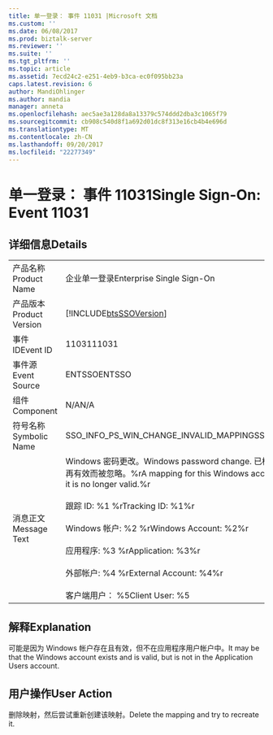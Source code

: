 ```yaml
---
title: 单一登录： 事件 11031 |Microsoft 文档
ms.custom: ''
ms.date: 06/08/2017
ms.prod: biztalk-server
ms.reviewer: ''
ms.suite: ''
ms.tgt_pltfrm: ''
ms.topic: article
ms.assetid: 7ecd24c2-e251-4eb9-b3ca-ec0f095bb23a
caps.latest.revision: 6
author: MandiOhlinger
ms.author: mandia
manager: anneta
ms.openlocfilehash: aec5ae3a128da8a13379c574ddd2dba3c1065f79
ms.sourcegitcommit: cb908c540d8f1a692d01dc8f313e16cb4b4e696d
ms.translationtype: MT
ms.contentlocale: zh-CN
ms.lasthandoff: 09/20/2017
ms.locfileid: "22277349"
---
```

# <a name="single-sign-on-event-11031"></a><span data-ttu-id="c685b-102">单一登录： 事件 11031</span><span class="sxs-lookup"><span data-stu-id="c685b-102">Single Sign-On: Event 11031</span></span>
## <a name="details"></a><span data-ttu-id="c685b-103">详细信息</span><span class="sxs-lookup"><span data-stu-id="c685b-103">Details</span></span>  
  
|||  
|-|-|  
|<span data-ttu-id="c685b-104">产品名称</span><span class="sxs-lookup"><span data-stu-id="c685b-104">Product Name</span></span>|<span data-ttu-id="c685b-105">企业单一登录</span><span class="sxs-lookup"><span data-stu-id="c685b-105">Enterprise Single Sign-On</span></span>|  
|<span data-ttu-id="c685b-106">产品版本</span><span class="sxs-lookup"><span data-stu-id="c685b-106">Product Version</span></span>|[!INCLUDE[btsSSOVersion](../includes/btsssoversion-md.md)]|  
|<span data-ttu-id="c685b-107">事件 ID</span><span class="sxs-lookup"><span data-stu-id="c685b-107">Event ID</span></span>|<span data-ttu-id="c685b-108">11031</span><span class="sxs-lookup"><span data-stu-id="c685b-108">11031</span></span>|  
|<span data-ttu-id="c685b-109">事件源</span><span class="sxs-lookup"><span data-stu-id="c685b-109">Event Source</span></span>|<span data-ttu-id="c685b-110">ENTSSO</span><span class="sxs-lookup"><span data-stu-id="c685b-110">ENTSSO</span></span>|  
|<span data-ttu-id="c685b-111">组件</span><span class="sxs-lookup"><span data-stu-id="c685b-111">Component</span></span>|<span data-ttu-id="c685b-112">N/A</span><span class="sxs-lookup"><span data-stu-id="c685b-112">N/A</span></span>|  
|<span data-ttu-id="c685b-113">符号名称</span><span class="sxs-lookup"><span data-stu-id="c685b-113">Symbolic Name</span></span>|<span data-ttu-id="c685b-114">SSO_INFO_PS_WIN_CHANGE_INVALID_MAPPING</span><span class="sxs-lookup"><span data-stu-id="c685b-114">SSO_INFO_PS_WIN_CHANGE_INVALID_MAPPING</span></span>|  
|<span data-ttu-id="c685b-115">消息正文</span><span class="sxs-lookup"><span data-stu-id="c685b-115">Message Text</span></span>|<span data-ttu-id="c685b-116">Windows 密码更改。</span><span class="sxs-lookup"><span data-stu-id="c685b-116">Windows password change.</span></span> <span data-ttu-id="c685b-117">已检测到此 Windows 帐户的映射，但此映射由于不再有效而被忽略。%r</span><span class="sxs-lookup"><span data-stu-id="c685b-117">A mapping for this Windows account has been detected but ignored because it is no longer valid.%r</span></span><br /><br /> <span data-ttu-id="c685b-118">跟踪 ID: %1 %r</span><span class="sxs-lookup"><span data-stu-id="c685b-118">Tracking ID: %1%r</span></span><br /><br /> <span data-ttu-id="c685b-119">Windows 帐户: %2 %r</span><span class="sxs-lookup"><span data-stu-id="c685b-119">Windows Account: %2%r</span></span><br /><br /> <span data-ttu-id="c685b-120">应用程序: %3 %r</span><span class="sxs-lookup"><span data-stu-id="c685b-120">Application: %3%r</span></span><br /><br /> <span data-ttu-id="c685b-121">外部帐户: %4 %r</span><span class="sxs-lookup"><span data-stu-id="c685b-121">External Account: %4%r</span></span><br /><br /> <span data-ttu-id="c685b-122">客户端用户： %5</span><span class="sxs-lookup"><span data-stu-id="c685b-122">Client User: %5</span></span>|  
  
## <a name="explanation"></a><span data-ttu-id="c685b-123">解释</span><span class="sxs-lookup"><span data-stu-id="c685b-123">Explanation</span></span>  
 <span data-ttu-id="c685b-124">可能是因为 Windows 帐户存在且有效，但不在应用程序用户帐户中。</span><span class="sxs-lookup"><span data-stu-id="c685b-124">It may be that the Windows account exists and is valid, but is not in the Application Users account.</span></span>  
  
## <a name="user-action"></a><span data-ttu-id="c685b-125">用户操作</span><span class="sxs-lookup"><span data-stu-id="c685b-125">User Action</span></span>  
 <span data-ttu-id="c685b-126">删除映射，然后尝试重新创建该映射。</span><span class="sxs-lookup"><span data-stu-id="c685b-126">Delete the mapping and try to recreate it.</span></span>